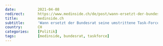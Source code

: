 ```yaml
---
date:          2021-04-08
redirect:      https://www.medinside.ch/de/post/wann-ersetzt-der-bundesrat-seine-umstrittene-covid-19-task-force
title:         medinside.ch
subtitle:      'Wann ersetzt der Bundesrat seine umstrittene Task-Force?'
country:       CH
categories:    [Politik]
tags:          [medinside, bundesrat, taskforce]
---
```


